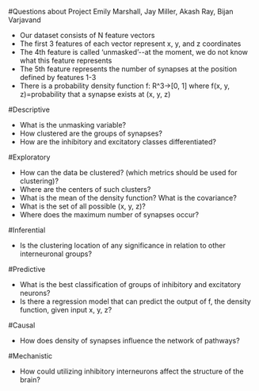 #Questions about Project
Emily Marshall, Jay Miller, Akash Ray, Bijan Varjavand

- Our dataset consists of N feature vectors
- The first 3 features of each vector represent x, y, and z coordinates
- The 4th feature is called ‘unmasked’--at the moment, we do not know what this feature represents
- The 5th feature represents the number of synapses at the position defined by features 1-3
- There is a probability density function f: R^3→[0, 1] where f(x, y, z)=probability that a synapse exists at (x, y, z)

#Descriptive
- What is the unmasking variable?
- How clustered are the groups of synapses?
- How are the inhibitory and excitatory classes differentiated?

#Exploratory
- How can the data be clustered? (which metrics should be used for clustering)?
- Where are the centers of such clusters?
- What is the mean of the density function? What is the covariance?
- What is the set of all possible (x, y, z)?
- Where does the maximum number of synapses occur?

#Inferential
- Is the clustering location of any significance in relation to other interneuronal groups?

#Predictive
- What is the best classification of groups of inhibitory and excitatory neurons?
- Is there a regression model that can predict the output of f, the density function, given input x, y, z? 

#Causal
- How does density of synapses influence the network of pathways?

#Mechanistic
- How could utilizing inhibitory interneurons affect the structure of the brain?
